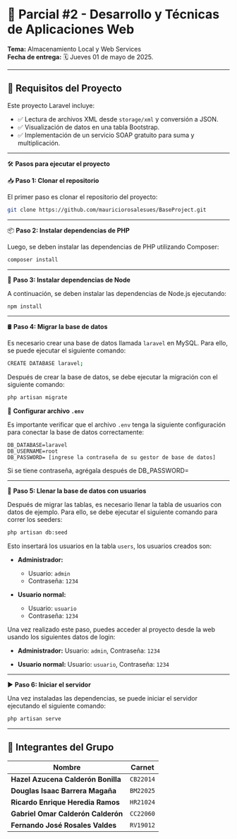 # 📘 Parcial #2 - Desarrollo y Técnicas de Aplicaciones Web

**Tema:** Almacenamiento Local y Web Services  
**Fecha de entrega:** 🗓️ Jueves 01 de mayo de 2025.

---
## 🔧 Requisitos del Proyecto

Este proyecto Laravel incluye:

- ✅ Lectura de archivos XML desde `storage/xml` y conversión a JSON.
- ✅ Visualización de datos en una tabla Bootstrap.
- ✅ Implementación de un servicio SOAP gratuito para suma y multiplicación.

---
🛠️ **Pasos para ejecutar el proyecto**


📥 **Paso 1: Clonar el repositorio**

El primer paso es clonar el repositorio del proyecto:

```bash
git clone https://github.com/mauriciorosalesues/BaseProject.git

```
---

📦 **Paso 2: Instalar dependencias de PHP**

Luego, se deben instalar las dependencias de PHP utilizando Composer:

```bash
composer install
```
---

🧶 **Paso 3: Instalar dependencias de Node**

A continuación, se deben instalar las dependencias de Node.js ejecutando:

```bash
npm install
```
---
🛢️ **Paso 4: Migrar la base de datos**

Es necesario crear una base de datos llamada `laravel` en MySQL. Para ello, se puede ejecutar el siguiente comando:

```bash
CREATE DATABASE laravel;
```
Después de crear la base de datos, se debe ejecutar la migración con el siguiente comando:

```bash
php artisan migrate
```

🔐 **Configurar archivo `.env`**

Es importante verificar que el archivo `.env` tenga la siguiente configuración para conectar la base de datos correctamente:

```env
DB_DATABASE=laravel
DB_USERNAME=root
DB_PASSWORD= [ingrese la contraseña de su gestor de base de datos]
```
Si se tiene contraseña, agrégala después de DB_PASSWORD= 

---

🔄 **Paso 5: Llenar la base de datos con usuarios**

Después de migrar las tablas, es necesario llenar la tabla de usuarios con datos de ejemplo. Para ello, se debe ejecutar el siguiente comando para correr los seeders:


```bash
php artisan db:seed
```
Esto insertará los usuarios en la tabla `users`, los usuarios creados son:

- **Administrador:**
  - Usuario: `admin`
  - Contraseña: `1234`

- **Usuario normal:**
  - Usuario: `usuario`
  - Contraseña: `1234`

Una vez realizado este paso, puedes acceder al proyecto desde la web usando los siguientes datos de login:

- **Administrador:** Usuario: `admin`, Contraseña: `1234`

- **Usuario normal:** Usuario: `usuario`, Contraseña: `1234`
---

▶️ **Paso 6: Iniciar el servidor**

Una vez instaladas las dependencias, se puede iniciar el servidor ejecutando el siguiente comando:

```bash
php artisan serve
```
---




## 👥 Integrantes del Grupo
|            **Nombre**                            | **Carnet** |
|--------------------------------------------------|------------|
| **Hazel Azucena Calderón Bonilla**               | `CB22014`  |
| **Douglas Isaac Barrera Magaña**                 | `BM22025`  |
| **Ricardo Enrique Heredia Ramos**                | `HR21024`  |
| **Gabriel Omar Calderón Calderón**               | `CC22060`  |
| **Fernando José Rosales Valdes**                 | `RV19012`  |

